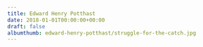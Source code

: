 ```yaml
---
title: Edward Henry Potthast
date: 2018-01-01T00:00:00+00:00
draft: false
albumthumb: edward-henry-potthast/struggle-for-the-catch.jpg
---
```

